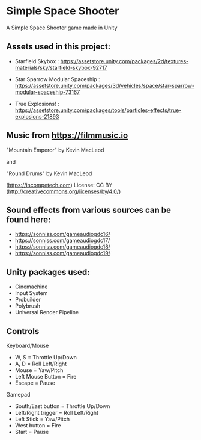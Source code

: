 # Simple Space Shooter
A Simple Space Shooter game made in Unity

Assets used in this project:
-------------------------------------------------------------------------------------
- Starfield Skybox
: https://assetstore.unity.com/packages/2d/textures-materials/sky/starfield-skybox-92717

- Star Sparrow Modular Spaceship
: https://assetstore.unity.com/packages/3d/vehicles/space/star-sparrow-modular-spaceship-73167

- True Explosions!
: https://assetstore.unity.com/packages/tools/particles-effects/true-explosions-21893


Music from https://filmmusic.io
------------------------------------------------------------------------------------------
"Mountain Emperor" by Kevin MacLeod

and

"Round Drums" by Kevin MacLeod 

(https://incompetech.com)
License: CC BY (http://creativecommons.org/licenses/by/4.0/)


Sound effects from various sources can be found here:
-------------------------------------------------------------------------------------------
- https://sonniss.com/gameaudiogdc16/
- https://sonniss.com/gameaudiogdc17/
- https://sonniss.com/gameaudiogdc18/
- https://sonniss.com/gameaudiogdc19/


Unity packages used:
-------------------------------------------------------------------------------------------
- Cinemachine
- Input System
- Probuilder
- Polybrush
- Universal Render Pipeline

Controls
---------------------
Keyboard/Mouse		
- W, S 			= 	Throttle Up/Down	
- A, D 			= 	Roll Left/Right
- Mouse 			= 	Yaw/Pitch
- Left Mouse Button 	= 	Fire
- Escape 			= 	Pause

Gamepad
- South/East button	= 	Throttle Up/Down
- Left/Right trigger	= 	Roll Left/Right
- Left Stick		= 	Yaw/Pitch
- West button		= 	Fire
- Start			= 	Pause				
